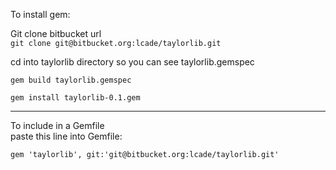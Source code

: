 To install gem:    

Git clone bitbucket url    
`git clone git@bitbucket.org:lcade/taylorlib.git`

cd into taylorlib directory so you can see taylorlib.gemspec     

`gem build taylorlib.gemspec`    

`gem install taylorlib-0.1.gem`    

---------

To include in a Gemfile    
paste this line into Gemfile:     

`gem 'taylorlib', git:'git@bitbucket.org:lcade/taylorlib.git' `